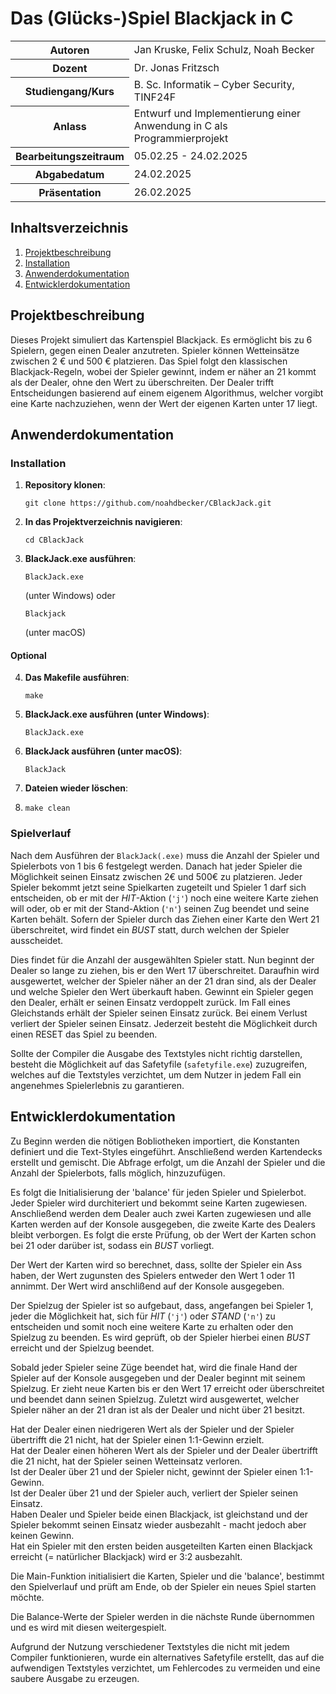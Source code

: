 # Das (Glücks-)Spiel Blackjack in C



<table>
<tr><th>Autoren</th><td>Jan Kruske, Felix Schulz, Noah Becker</td></tr>
<tr><th>Dozent</th><td>Dr. Jonas Fritzsch</td></tr>
<tr><th>Studiengang/Kurs</th><td>B. Sc. Informatik – Cyber Security, TINF24F</td></tr>
<tr><th>Anlass</th><td>Entwurf und Implementierung einer Anwendung in C als Programmierprojekt</td></tr>
<tr><th>Bearbeitungszeitraum</th><td>05.02.25 - 24.02.2025</td></tr>
<tr><th>Abgabedatum</th><td>24.02.2025</td></tr>
<tr><th>Präsentation</th><td>26.02.2025</td></tr>
</table>

## Inhaltsverzeichnis
1. [Projektbeschreibung](#projektbeschreibung)
2. [Installation](#installation)
3. [Anwenderdokumentation](#anwenderdokumentation)
4. [Entwicklerdokumentation](#entwicklerdokumentation)

## Projektbeschreibung
Dieses Projekt simuliert das Kartenspiel Blackjack. Es ermöglicht bis zu 6 Spielern, gegen einen Dealer anzutreten. Spieler können Wetteinsätze zwischen 2 € und 500 € platzieren. Das Spiel folgt den klassischen Blackjack-Regeln, wobei der Spieler gewinnt, indem er näher an 21 kommt als der Dealer, ohne den Wert zu überschreiten. Der Dealer trifft Entscheidungen basierend auf einem eigenem Algorithmus, welcher vorgibt eine Karte nachzuziehen, wenn der Wert der eigenen Karten unter 17 liegt.

## Anwenderdokumentation
### Installation
1. **Repository klonen**:
   ```
   git clone https://github.com/noahdbecker/CBlackJack.git
3. **In das Projektverzeichnis navigieren**:
   ```
   cd CBlackJack
5. **BlackJack.exe ausführen**:
   ```
   BlackJack.exe
   ```
   (unter Windows)
   oder
   ```
   Blackjack
   ```
   (unter macOS)

#### Optional
4. **Das Makefile ausführen**:
   ```
   make
6. **BlackJack.exe ausführen (unter Windows)**:
   ```
   BlackJack.exe
7. **BlackJack ausführen (unter macOS)**:
   ```
   BlackJack
6. **Dateien wieder löschen**:
7. ```
   make clean

### Spielverlauf
Nach dem Ausführen der `BlackJack(.exe)` muss die Anzahl der Spieler und Spielerbots von 1 bis 6 festgelegt werden. Danach hat jeder Spieler die Möglichkeit seinen Einsatz zwischen 2€ und 500€ zu platzieren. Jeder Spieler bekommt jetzt seine Spielkarten zugeteilt und Spieler 1 darf sich entscheiden, ob er mit der *HIT*-Aktion (`'j'`) noch eine weitere Karte ziehen will oder, ob er mit der Stand-Aktion (`'n'`) seinen Zug beendet und seine Karten behält. Sofern der Spieler durch das Ziehen einer Karte den Wert 21 überschreitet, wird findet ein *BUST* statt, durch welchen der Spieler ausscheidet. 

Dies findet für die Anzahl der ausgewählten Spieler statt. Nun beginnt der Dealer so lange zu ziehen, bis er den Wert 17 überschreitet. Daraufhin wird ausgewertet, welcher der Spieler näher an der 21 dran sind, als der Dealer und welche Spieler den Wert überkauft haben. Gewinnt ein Spieler gegen den Dealer, erhält er seinen Einsatz verdoppelt zurück. Im Fall eines Gleichstands erhält der Spieler seinen Einsatz zurück. Bei einem Verlust verliert der Spieler seinen Einsatz. Jederzeit besteht die Möglichkeit durch einen RESET das Spiel zu beenden.

Sollte der Compiler die Ausgabe des Textstyles nicht richtig darstellen, besteht die Möglichkeit auf das Safetyfile (`safetyfile.exe`) zuzugreifen, welches auf die Textstyles verzichtet, um dem Nutzer in jedem Fall ein angenehmes Spielerlebnis zu garantieren.

## Entwicklerdokumentation
Zu Beginn werden die nötigen Bobliotheken importiert, die Konstanten definiert und die Text-Styles eingeführt. Anschließend werden Kartendecks erstellt und gemischt. Die Abfrage erfolgt, um die Anzahl der Spieler und die Anzahl der Spielerbots, falls möglich, hinzuzufügen. 

Es folgt die Initialisierung der 'balance' für jeden Spieler und Spielerbot. Jeder Spieler wird durchiteriert und bekommt seine Karten zugewiesen. Anschließend werden dem Dealer auch zwei Karten zugewiesen und alle Karten werden auf der Konsole ausgegeben, die zweite Karte des Dealers bleibt verborgen.
Es folgt die erste Prüfung, ob der Wert der Karten schon bei 21 oder darüber ist, sodass ein *BUST* vorliegt.

Der Wert der Karten wird so berechnet, dass, sollte der Spieler ein Ass haben, der Wert zugunsten des Spielers entweder den Wert 1 oder 11 annimmt. Der Wert wird anschlißend auf der Konsole ausgegeben.

Der Spielzug der Spieler ist so aufgebaut, dass, angefangen bei Spieler 1, jeder die Möglichkeit hat, sich für *HIT* (`'j'`) oder *STAND* (`'n'`) zu entscheiden und somit noch eine weitere Karte zu erhalten oder den Spielzug zu beenden. Es wird geprüft, ob der Spieler hierbei einen *BUST* erreicht und der Spielzug beendet.

Sobald jeder Spieler seine Züge beendet hat, wird die finale Hand der Spieler auf der Konsole ausgegeben und der Dealer beginnt mit seinem Spielzug. Er zieht neue Karten bis er den Wert 17 erreicht oder überschreitet und beendet dann seinen Spielzug. Zuletzt wird ausgewertet, welcher Spieler näher an der 21 dran ist als der Dealer und nicht über 21 besitzt.

Hat der Dealer einen niedrigeren Wert als der Spieler und der Spieler übertrifft die 21 nicht, hat der Spieler einen 1:1-Gewinn erzielt.<br>
Hat der Dealer einen höheren Wert als der Spieler und der Dealer übertrifft die 21 nicht, hat der Spieler seinen Wetteinsatz verloren.<br>
Ist der Dealer über 21 und der Spieler nicht, gewinnt der Spieler einen 1:1-Gewinn.<br>
Ist der Dealer über 21 und der Spieler auch, verliert der Spieler seinen Einsatz.<br>
Haben Dealer und Spieler beide einen Blackjack, ist gleichstand und der Spieler bekommt seinen Einsatz wieder ausbezahlt - macht jedoch aber keinen Gewinn.<br>
Hat ein Spieler mit den ersten beiden ausgeteilten Karten einen Blackjack erreicht (= natürlicher Blackjack) wird er 3:2 ausbezahlt.

Die Main-Funktion initialisiert die Karten, Spieler und die 'balance', bestimmt den Spielverlauf und prüft am Ende, ob der Spieler ein neues Spiel starten möchte.

Die Balance-Werte der Spieler werden in die nächste Runde übernommen und es wird mit diesen weitergespielt.

Aufgrund der Nutzung verschiedener Textstyles die nicht mit jedem Compiler funktionieren, wurde ein alternatives Safetyfile erstellt, das auf die aufwendigen Textstyles verzichtet, um Fehlercodes zu vermeiden und eine saubere Ausgabe zu erzeugen.
